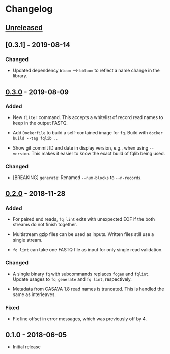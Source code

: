 # Changelog

## [Unreleased]

## [0.3.1] - 2019-08-14

### Changed

  * Updated dependency `bloom` --> `bbloom` to reflect a name change in the library.

## [0.3.0] - 2019-08-09

### Added

  * New `filter` command. This accepts a whitelist of record read names to keep
    in the output FASTQ.

  * Add `Dockerfile` to build a self-contained image for `fq`. Build with
    `docker build --tag fqlib .`.

  * Show git commit ID and date in display version, e.g., when using
    `--version`. This makes it easier to know the exact build of fqlib being
    used.

### Changed

  * [BREAKING] `generate`: Renamed `--num-blocks` to `--n-records`.

## [0.2.0] - 2018-11-28

### Added

  * For paired end reads, `fq lint` exits with unexpected EOF if the both
    streams do not finish together.

  * Multistream gzip files can be used as inputs. Written files still use a
    single stream.

  * `fq lint` can take one FASTQ file as input for only single read validation.

### Changed

  * A single binary `fq` with subcommands replaces `fqgen` and `fqlint`. Update
    usages to `fq generate` and `fq lint`, respectively.

  * Metadata from CASAVA 1.8 read names is truncated. This is handled the same
    as interleaves.

### Fixed

  * Fix line offset in error messages, which was previously off by 4.

## 0.1.0 - 2018-06-05

  * Initial release

[Unreleased]: https://github.com/stjude/fqlib/compare/v0.3.0...HEAD
[0.3.0]: https://github.com/stjude/fqlib/compare/v0.2.0...v0.3.0
[0.2.0]: https://github.com/stjude/fqlib/compare/v0.1.0...v0.2.0
